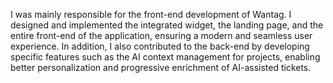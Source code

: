 I was mainly responsible for the front-end development of Wantag. I designed and implemented the integrated widget, the landing page, and the entire front-end of the application, ensuring a modern and seamless user experience. In addition, I also contributed to the back-end by developing specific features such as the AI context management for projects, enabling better personalization and progressive enrichment of AI-assisted tickets.
